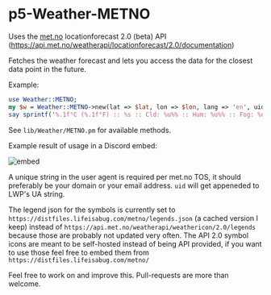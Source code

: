 # p5-Weather-METNO
Uses the [met.no](https://www.met.no/) locationforecast 2.0 (beta) API (https://api.met.no/weatherapi/locationforecast/2.0/documentation)

Fetches the weather forecast and lets you access the data for the closest data point in the future.

Example:
```perl
use Weather::METNO;
my $w = Weather::METNO->new(lat => $lat, lon => $lon, lang => 'en', uid => '<your@email.addr>');
say sprintf('%.1f°C (%.1f°F) :: %s :: Cld: %u%% :: Hum: %u%% :: Fog: %u%% :: UV: %.1f :: Wnd: %s from %s', $w->temp_c, $w->temp_f, $w->symbol_txt, $w->cloudiness, $w->humidity, $w->foginess, $w->uvindex, $w->windspeed_bft_txt, $w->windfrom_dir);
```
See `lib/Weather/METNO.pm` for available methods.

Example result of usage in a Discord embed:

![embed](https://i.imgur.com/Xf56qHF.png "embed")

A unique string in the user agent is required per met.no TOS, it should preferably be your domain or your email address. `uid` will get appeneded to LWP's UA string.

The legend json for the symbols is currently set to `https://distfiles.lifeisabug.com/metno/legends.json` (a cached version I keep) instead of `https://api.met.no/weatherapi/weathericon/2.0/legends` because those are probably not updated very often. The API 2.0 symbol icons are meant to be self-hosted instead of being API provided, if you want to use those feel free to embed them from `https://distfiles.lifeisabug.com/metno/`

Feel free to work on and improve this. Pull-requests are more than welcome.
